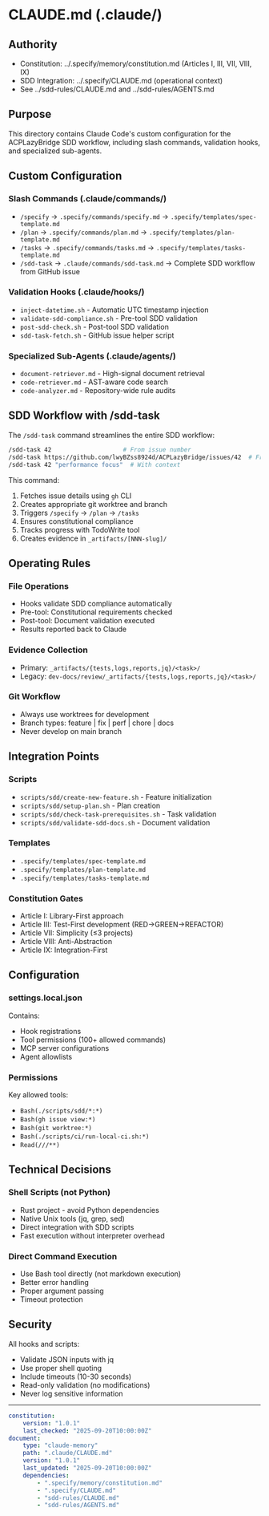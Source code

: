 # CLAUDE.md (.claude/)

## Authority

- Constitution: ../.specify/memory/constitution.md (Articles I, III, VII, VIII, IX)
- SDD Integration: ../.specify/CLAUDE.md (operational context)
- See ../sdd-rules/CLAUDE.md and ../sdd-rules/AGENTS.md

## Purpose

This directory contains Claude Code's custom configuration for the ACPLazyBridge SDD workflow, including slash commands, validation hooks, and specialized sub-agents.

## Custom Configuration

### Slash Commands (.claude/commands/)

- `/specify` → `.specify/commands/specify.md` → `.specify/templates/spec-template.md`
- `/plan` → `.specify/commands/plan.md` → `.specify/templates/plan-template.md`
- `/tasks` → `.specify/commands/tasks.md` → `.specify/templates/tasks-template.md`
- `/sdd-task` → `.claude/commands/sdd-task.md` → Complete SDD workflow from GitHub issue

### Validation Hooks (.claude/hooks/)

- `inject-datetime.sh` - Automatic UTC timestamp injection
- `validate-sdd-compliance.sh` - Pre-tool SDD validation
- `post-sdd-check.sh` - Post-tool SDD validation
- `sdd-task-fetch.sh` - GitHub issue helper script

### Specialized Sub-Agents (.claude/agents/)

- `document-retriever.md` - High-signal document retrieval
- `code-retriever.md` - AST-aware code search
- `code-analyzer.md` - Repository-wide rule audits

## SDD Workflow with /sdd-task

The `/sdd-task` command streamlines the entire SDD workflow:

```bash
/sdd-task 42                    # From issue number
/sdd-task https://github.com/lwyBZss8924d/ACPLazyBridge/issues/42  # From URL
/sdd-task 42 "performance focus"  # With context
```

This command:

1. Fetches issue details using `gh` CLI
2. Creates appropriate git worktree and branch
3. Triggers `/specify` → `/plan` → `/tasks`
4. Ensures constitutional compliance
5. Tracks progress with TodoWrite tool
6. Creates evidence in `_artifacts/[NNN-slug]/`

## Operating Rules

### File Operations

- Hooks validate SDD compliance automatically
- Pre-tool: Constitutional requirements checked
- Post-tool: Document validation executed
- Results reported back to Claude

### Evidence Collection

- Primary: `_artifacts/{tests,logs,reports,jq}/<task>/`
- Legacy: `dev-docs/review/_artifacts/{tests,logs,reports,jq}/<task>/`

### Git Workflow

- Always use worktrees for development
- Branch types: feature | fix | perf | chore | docs
- Never develop on main branch

## Integration Points

### Scripts

- `scripts/sdd/create-new-feature.sh` - Feature initialization
- `scripts/sdd/setup-plan.sh` - Plan creation
- `scripts/sdd/check-task-prerequisites.sh` - Task validation
- `scripts/sdd/validate-sdd-docs.sh` - Document validation

### Templates

- `.specify/templates/spec-template.md`
- `.specify/templates/plan-template.md`
- `.specify/templates/tasks-template.md`

### Constitution Gates

- Article I: Library-First approach
- Article III: Test-First development (RED→GREEN→REFACTOR)
- Article VII: Simplicity (≤3 projects)
- Article VIII: Anti-Abstraction
- Article IX: Integration-First

## Configuration

### settings.local.json

Contains:

- Hook registrations
- Tool permissions (100+ allowed commands)
- MCP server configurations
- Agent allowlists

### Permissions

Key allowed tools:

- `Bash(./scripts/sdd/*:*)`
- `Bash(gh issue view:*)`
- `Bash(git worktree:*)`
- `Bash(./scripts/ci/run-local-ci.sh:*)`
- `Read(///**)`

## Technical Decisions

### Shell Scripts (not Python)

- Rust project - avoid Python dependencies
- Native Unix tools (jq, grep, sed)
- Direct integration with SDD scripts
- Fast execution without interpreter overhead

### Direct Command Execution

- Use Bash tool directly (not markdown execution)
- Better error handling
- Proper argument passing
- Timeout protection

## Security

All hooks and scripts:

- Validate JSON inputs with jq
- Use proper shell quoting
- Include timeouts (10-30 seconds)
- Read-only validation (no modifications)
- Never log sensitive information

---

```yaml
constitution:
    version: "1.0.1"
    last_checked: "2025-09-20T10:00:00Z"
document:
    type: "claude-memory"
    path: ".claude/CLAUDE.md"
    version: "1.0.1"
    last_updated: "2025-09-20T10:00:00Z"
    dependencies:
        - ".specify/memory/constitution.md"
        - ".specify/CLAUDE.md"
        - "sdd-rules/CLAUDE.md"
        - "sdd-rules/AGENTS.md"
```
